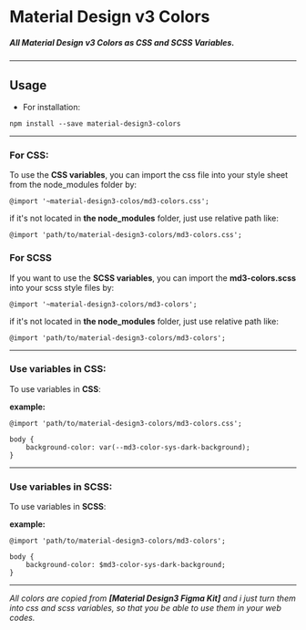 # Material Design v3 Colors
##### All Material Design v3 Colors as CSS and SCSS Variables.
---
## Usage

- For installation:
```
npm install --save material-design3-colors
```
---
### For CSS:

To use the **CSS variables**, you can import the css file into your style sheet from the node_modules folder by:
```
@import '~material-design3-colos/md3-colors.css';
```
if it's not located in **the node_modules** folder, just use relative path like:
```
@import 'path/to/material-design3-colors/md3-colors.css';
```
### For SCSS
If you want to use the **SCSS variables**, you can import the **md3-colors.scss** into your scss style files by:
```
@import '~material-design3-colors/md3-colors';
```
if it's not located in **the node_modules** folder, just use relative path like:
```
@import 'path/to/material-design3-colors/md3-colors';
```
---
### Use variables in CSS:
To use variables in **CSS**:

**example:**
```
@import 'path/to/material-design3-colors/md3-colors.css';

body {
    background-color: var(--md3-color-sys-dark-background);
}
```
---
### Use variables in SCSS:
To use variables in **SCSS**:

**example:**
```
@import 'path/to/material-design3-colors/md3-colors';

body {
    background-color: $md3-color-sys-dark-background;
}
```
---
*All colors are copied from **[Material Design3 Figma Kit]** and i just turn them into css and scss variables, so that you be able to use them in your web codes.*